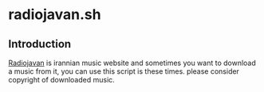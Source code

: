 # radiojavan.sh

## Introduction
[Radiojavan](https://www.radiojavan.com/) is irannian music website and sometimes you want to download a music from it,
you can use this script is these times. please consider copyright of downloaded music.
